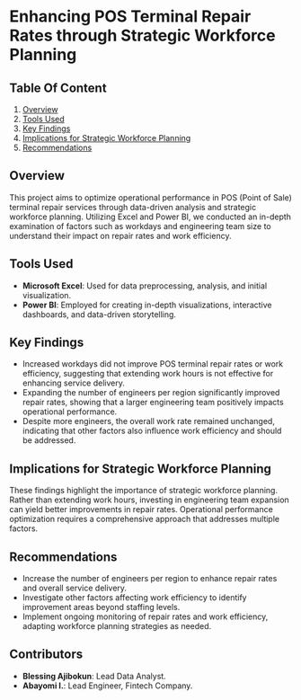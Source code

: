 # Enhancing POS Terminal Repair Rates through Strategic Workforce Planning

## Table Of Content
1. [Overview](#overview)
2. [Tools Used](#tools-used)
3. [Key Findings](#key-findings)
4. [Implications for Strategic Workforce Planning](#implications-for-strategic-workforce-planning)
5. [Recommendations](#recommendations)



## Overview

This project aims to optimize operational performance in POS (Point of Sale) terminal repair services through data-driven analysis and strategic workforce planning. Utilizing Excel and Power BI, we conducted an in-depth examination of factors such as workdays and engineering team size to understand their impact on repair rates and work efficiency.

## Tools Used

- **Microsoft Excel**: Used for data preprocessing, analysis, and initial visualization.
- **Power BI**: Employed for creating in-depth visualizations, interactive dashboards, and data-driven storytelling.


## Key Findings

- Increased workdays did not improve POS terminal repair rates or work efficiency, suggesting that extending work hours is not effective for enhancing service delivery.
- Expanding the number of engineers per region significantly improved repair rates, showing that a larger engineering team positively impacts operational performance.
- Despite more engineers, the overall work rate remained unchanged, indicating that other factors also influence work efficiency and should be addressed.

## Implications for Strategic Workforce Planning

These findings highlight the importance of strategic workforce planning. Rather than extending work hours, investing in engineering team expansion can yield better improvements in repair rates. Operational performance optimization requires a comprehensive approach that addresses multiple factors.

## Recommendations

- Increase the number of engineers per region to enhance repair rates and overall service delivery.
- Investigate other factors affecting work efficiency to identify improvement areas beyond staffing levels.
- Implement ongoing monitoring of repair rates and work efficiency, adapting workforce planning strategies as needed.


## Contributors

- **Blessing Ajibokun**: Lead Data Analyst.
- **Abayomi I.**: Lead Engineer, Fintech Company.


